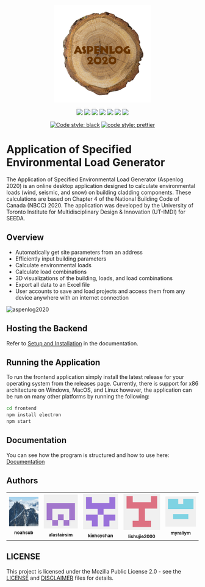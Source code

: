 <p align="center">
  <img src="assets/images/aspenlog2020logo.png" />
</p>

<p align="center">
    <a href="https://www.python.org/"><img src="https://img.shields.io/badge/python-3670A0?style=for-the-badge&logo=python&logoColor=ffdd54"></a>
    <a href="https://developer.mozilla.org/en-US/docs/Web/JavaScript"><img src="https://img.shields.io/badge/javascript-%23323330.svg?style=for-the-badge&logo=javascript&logoColor=%23F7DF1"></a>
    <a href="https://www.electronjs.org/"><img src="https://img.shields.io/badge/Electron-191970?style=for-the-badge&logo=Electron&logoColor=white"></a>
    <a href="https://fastapi.tiangolo.com/"><img src="https://img.shields.io/badge/FastAPI-005571?style=for-the-badge&logo=fastapi"></a>
    <a href="https://www.postgresql.org/"><img src="https://img.shields.io/badge/postgres-%23316192.svg?style=for-the-badge&logo=postgresql&logoColor=white"></a>
    <a href="https://www.docker.com/"><img src="https://img.shields.io/badge/docker-%230db7ed.svg?style=for-the-badge&logo=docker&logoColor=white"></a>
    <a href="https://www.blender.org/"><img src="https://img.shields.io/badge/blender-%23F5792A.svg?style=for-the-badge&logo=blender&logoColor=white"></a>
</p>

<p align="center">
    <a href="https://github.com/psf/black"><img src="https://img.shields.io/badge/code%20style-black-000000.svg" alt="Code style: black"></a>
    <a href="https://github.com/prettier/prettier"><img src="https://img.shields.io/badge/code_style-prettier-ff69b4.svg?style=flat-square" alt="code style: prettier"></a>
</p>

# Application of Specified Environmental Load Generator
The Application of Specified Environmental Load Generator (Aspenlog 2020) is an
online desktop application designed to calculate environmental loads (wind,
seismic, and snow) on building cladding components. These calculations are based
on Chapter 4 of the National Building Code of Canada (NBCC) 2020. The
application was developed by the University of Toronto Institute for
Multidisciplinary Design & Innovation (UT-IMDI) for SEEDA.

## Overview
- Automatically get site parameters from an address
- Efficiently input building parameters
- Calculate environmental loads
- Calculate load combinations
- 3D visualizations of the building, loads, and load combinations
- Export all data to an Excel file
- User accounts to save and load projects and access them from any device anywhere with an internet connection

![aspenlog2020](assets/images/aspenlog_demo_slower.gif)


## Hosting the Backend
Refer to [Setup and Installation](https://noahsub.github.io/Aspenlog/setup-and-installation.html) in the documentation.

## Running the Application
To run the frontend application simply install the latest release for your operating system from the releases page.
Currently, there is support for x86 architecture on Windows, MacOS, and Linux however, the application can be run on
many other platforms by running the following:

```bash
cd frontend
npm install electron
npm start
```

## Documentation
You can see how the program is structured and how to use here: [Documentation](https://noahsub.github.io/Aspenlog/)

## Authors
<table>
  <tr>
    <td align="center" class="author"><a href="https://github.com/noahsub"><img src="assets/images/profile/noahsub.png" alt=""/><br /><sub><b>noahsub</b></sub></a><br /></td>
    <td align="center" class="author"><a href="https://github.com/alastairsim"><img src="assets/images/profile/alastairsim.png" alt=""/><br /><sub><b>alastairsim</b></sub></a><br /></td>
    <td align="center" class="author"><a href="https://github.com/kinheychan"><img src="assets/images/profile/kinheychan.png" alt=""/><br /><sub><b>kinheychan</b></sub></a><br /></td>
    <td align="center" class="author"><a href="https://github.com/lishujie2000"><img src="assets/images/profile/lishujie2000.png" alt=""/><br /><sub><b>lishujie2000</b></sub></a><br /></td>
    <td align="center" class="author"><a href="https://github.com/myraliym"><img src="assets/images/profile/myraliym.png" alt=""/><br /><sub><b>myraliym</b></sub></a><br /></td>
  </tr>
</table>

## LICENSE
This project is licensed under the Mozilla Public License 2.0 - see the [LICENSE](LICENSE) and [DISCLAIMER](DISCLAIMER) files for details.








